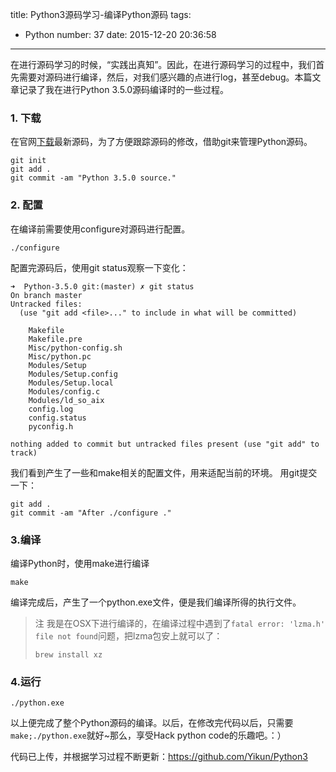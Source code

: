 title: Python3源码学习-编译Python源码
tags:
  - Python
number: 37
date: 2015-12-20 20:36:58
---

在进行源码学习的时候，“实践出真知”。因此，在进行源码学习的过程中，我们首先需要对源码进行编译，然后，对我们感兴趣的点进行log，甚至debug。本篇文章记录了我在进行Python 3.5.0源码编译时的一些过程。

<!--more-->
### 1. 下载

在官网[下载](https://www.python.org/downloads/)最新源码，为了方便跟踪源码的修改，借助git来管理Python源码。

``` shell
git init
git add .
git commit -am "Python 3.5.0 source."
```
### 2. 配置

在编译前需要使用configure对源码进行配置。

``` shell
./configure
```

配置完源码后，使用git status观察一下变化：

```
➜  Python-3.5.0 git:(master) ✗ git status
On branch master
Untracked files:
  (use "git add <file>..." to include in what will be committed)

    Makefile
    Makefile.pre
    Misc/python-config.sh
    Misc/python.pc
    Modules/Setup
    Modules/Setup.config
    Modules/Setup.local
    Modules/config.c
    Modules/ld_so_aix
    config.log
    config.status
    pyconfig.h

nothing added to commit but untracked files present (use "git add" to track)
```

我们看到产生了一些和make相关的配置文件，用来适配当前的环境。
用git提交一下：

```
git add .
git commit -am "After ./configure ."
```
### 3.编译

编译Python时，使用make进行编译

```
make
```

编译完成后，产生了一个python.exe文件，便是我们编译所得的执行文件。

> 注
> 我是在OSX下进行编译的，在编译过程中遇到了`fatal error: 'lzma.h' file not found`问题，把lzma包安上就可以了：
> 
> ```
> brew install xz
> ```
### 4.运行

``` shell
./python.exe
```

以上便完成了整个Python源码的编译。以后，在修改完代码以后，只需要`make;./python.exe`就好~那么，享受Hack python code的乐趣吧。：）

代码已上传，并根据学习过程不断更新：https://github.com/Yikun/Python3
